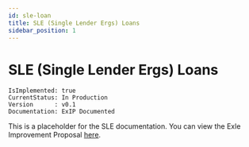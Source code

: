 ```yaml
---
id: sle-loan
title: SLE (Single Lender Ergs) Loans
sidebar_position: 1
---
```


# SLE (Single Lender Ergs) Loans

```text title="Development Status"
IsImplemented: true
CurrentStatus: In Production
Version      : v0.1
Documentation: ExIP Documented
```

This is a placeholder for the SLE documentation. You can view the Exle Improvement Proposal [here](https://github.com/Ergo-Lend/exips/blob/main/exip-0001.md).